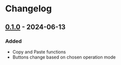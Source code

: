 # Changelog

## [0.1.0] - 2024-06-13

### Added
- Copy and Paste functions
- Buttons change based on chosen operation mode

[0.1.0]: https://github.com/ninja-left/CRYPT/releases/tag/v0.1.0
